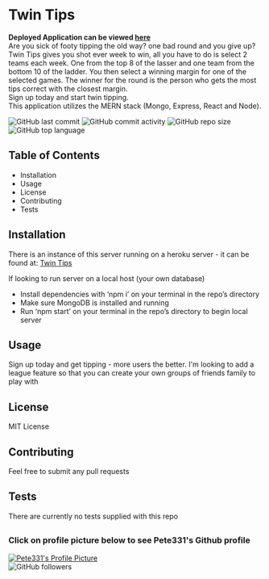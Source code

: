 # Twin Tips
**Deployed Application can be viewed [here](https://twin-tips.herokuapp.com/)**  
Are you sick of footy tipping the old way? one bad round and you give up? Twin Tips gives you shot ever week to win, all you have to do is select 2 teams each week. One from the top 8 of the lasser and one team from the bottom 10 of the ladder. You then select a winning margin for one of the selected games. The winner for the round is the person who gets the most tips correct with the closest margin.  
Sign up today and start twin tipping.  
This application utilizes the MERN stack (Mongo, Express, React and Node).  

![GitHub last commit](https://img.shields.io/github/last-commit/Pete331/Twin-Tips)
![GitHub commit activity](https://img.shields.io/github/commit-activity/y/Pete331/Twin-Tips)
![GitHub repo size](https://img.shields.io/github/repo-size/Pete331/Twin-Tips)
![GitHub top language](https://img.shields.io/github/languages/top/Pete331/Twin-Tips)  
## Table of Contents
- Installation
- Usage
- License
- Contributing
- Tests

## Installation
There is an instance of this server running on a heroku server - it can be found at: [Twin Tips](https://twin-tips.herokuapp.com/) 

If looking to run server on a local host (your own database)
- Install dependencies with ‘npm i’ on your terminal in the repo’s directory
- Make sure MongoDB is installed and running
- Run ‘npm start’ on your terminal in the repo’s directory to begin local server
  
## Usage
Sign up today and get tipping - more users the better. I'm looking to add a league feature so that you can create your own groups of friends family to play with
## License
MIT License
## Contributing
Feel free to submit any pull requests
## Tests
There are currently no tests supplied with this repo
## 

### Click on profile picture below to see Pete331's Github profile
[![Pete331's Profile Picture](https://avatars2.githubusercontent.com/u/53825841?v=4&s=200 "Created by Pete331")](https://github.com/Pete331)  
![GitHub followers](https://img.shields.io/github/followers/Pete331?style=social)  
